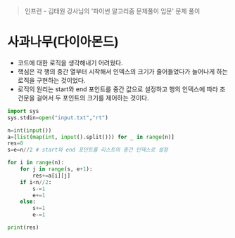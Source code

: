 > 인프런 - 김태원 강사님의 '파이썬 알고리즘 문제풀이 입문' 문제 풀이

# 사과나무(다이아몬드)

- 코드에 대한 로직을 생각해내기 어려웠다.
- 핵심은 각 행의 중간 열부터 시작해서 인덱스의 크기가 줄어들었다가 늘어나게 하는 로직을 구현하는 것이었다.
- 로직의 원리는 start와 end 포인트를 중간 값으로 설정하고 행의 인덱스에 따라 조건문을 걸어서 두 포인트의 크기를 제어하는 것이다.

```python
import sys
sys.stdin=open("input.txt","rt")

n=int(input())
a=[list(map(int, input().split())) for _ in range(n)]
res=0
s=e=n//2 # start와 end 포인트를 리스트의 중간 인덱스로 설정

for i in range(n):
    for j in range(s, e+1):
        res+=a[i][j]
    if i<n//2:
        s-=1
        e+=1
    else:
        s+=1
        e-=1

print(res)


```